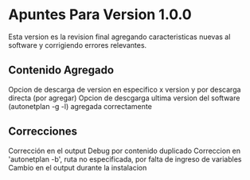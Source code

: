 # Apuntes Para Version 1.0.0

Esta version es la revision final agregando caracteristicas nuevas al software y corrigiendo errores relevantes.

## Contenido Agregado
Opcion de descarga de version en especifico x version y por descarga directa (por agregar)
Opcion de descgarga ultima version del software (autonetplan -g -l) agregada correctamente

## Correcciones
Corrección en el output Debug por contenido duplicado
Correccion en 'autonetplan -b', ruta no especificada, por falta de ingreso de variables
Cambio en el output durante la instalacion